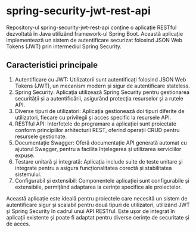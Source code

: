 # spring-security-jwt-rest-api
Repository-ul spring-security-jwt-rest-api conține o aplicație RESTful dezvoltată în Java utilizând framework-ul Spring Boot. Această aplicație implementează un sistem de autentificare securizat folosind JSON Web Tokens (JWT) prin intermediul Spring Security.

## Caracteristici principale

1. Autentificare cu JWT: Utilizatorii sunt autentificați folosind JSON Web Tokens (JWT), un mecanism modern și sigur de autentificare stateless.
2. Spring Security: Aplicația utilizează Spring Security pentru gestionarea securității și a autentificării, asigurând protecția resurselor și a rutele API.
3. Diverse tipuri de utilizatori: Aplicația gestionează doi tipuri diferite de utilizatori, fiecare cu privilegii și acces specific la resursele API.
4. RESTful API: Interfețele de programare a aplicației sunt proiectate conform principiilor arhitecturii REST, oferind operații CRUD pentru resursele gestionate.
5. Documentație Swagger: Oferă documentație API generată automat cu ajutorul Swagger, pentru a facilita înțelegerea și utilizarea serviciilor expuse.
6. Testare unitară și integrată: Aplicația include suite de teste unitare și integrate pentru a asigura funcționalitatea corectă și stabilitatea sistemului.
7. Configurabil și extensibil: Componentele aplicației sunt configurabile și extensibile, permițând adaptarea la cerințe specifice ale proiectelor.

  Această aplicație este ideală pentru proiectele care necesită un sistem de autentificare sigur și scalabil pentru două tipuri de utilizatori, utilizând JWT și Spring Security în cadrul unui API RESTful. Este ușor de integrat în aplicații existente și poate fi adaptat pentru diverse cerințe de securitate și de acces.

